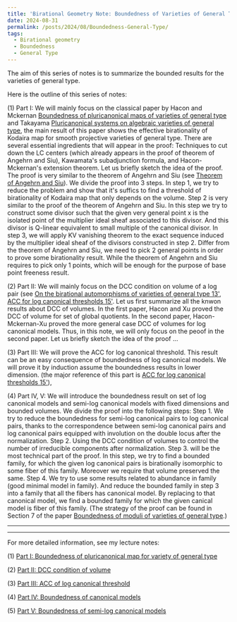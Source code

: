 ```yaml
---
title: 'Birational Geometry Note: Boundedness of Varieties of General Type'
date: 2024-08-31
permalink: /posts/2024/08/Boundedness-General-Type/
tags:
  - Birational geometry
  - Boundedness
  - General Type
---
```


The aim of this series of notes is to summarize the bounded results for the varieties of general type. 

Here is the outline of this series of notes:

(1) Part I: We will mainly focus on the classical paper by Hacon and Mckernan [Boundedness of pluricanonical maps of varieties of general type](https://link.springer.com/article/10.1007/s00222-006-0504-1) and Takayama [Pluricanonical systems on algebraic varieties of general type](https://link.springer.com/article/10.1007/s00222-006-0503-2), the main result of this paper shows the effective birationality of Kodaira map for smooth projective varieties of general type. There are several essential ingredients that will appear in the proof: Techniques to cut down the LC centers (which already appears in the proof of theorem of Angehrn and Siu), Kawamata's subadjunction formula, and Hacon-Mckernan's extension theorem. Let us briefly sketch the idea of the proof. The proof is very similar to the theorem of Angehrn and Siu (see [Theorem of Angehrn and Siu](https://yilimath.github.io/posts/2024/08/Theorem-of-Angehrn-and-Siu/)). We divide the proof into 3 steps. In step 1, we try to reduce the problem and show that it's suffics to find a threshold of birationality of Kodaira map that only depends on the volume. Step 2 is very similar to the proof of the theorem of Angehrn and Siu. In this step we try to construct some divisor such that the given very general point x is the isolated point of the multiplier ideal sheaf associated to this divisor. And this divisor is Q-linear equivalent to small multiple of the canonical divisor. In step 3, we will apply KV vanishing theorem to the exact sequence induced by the multiplier ideal sheaf of the divisors constructed in step 2. Differ from the theorem of Angehrn and Siu, we need to pick 2 general points in order to prove some birationality result. While the theorem of Angehrn and Siu requires to pick only 1 points, which will be enough for the purpose of base point freeness result.

(2) Part II: We will mainly focus on the DCC condition on volume of a log pair (see [On the birational automorphisms of varieties of general type 13'](https://annals.math.princeton.edu/2013/177-3/p06), [ACC for log canonical thresholds 15'](https://annals.math.princeton.edu/2014/180-2/p03). Let us first summarize all the knwon results about DCC of volumes. In the first paper, Hacon and Xu proved the DCC of volume for set of global quotients. In the second paper, Hacon-Mckernan-Xu proved the more general case DCC of volumes for log canonical models. Thus, in this note, we will only focus on the peoof in the second paper. Let us briefly sketch the idea of the proof ... 


(3) Part III: We will prove the ACC for log canonical threshold. This result can be an easy consequence of boundedness of log canonical models. We will prove it by induction assume the boundedness results in lower dimension. (the major reference of this part is [ACC for log canonical thresholds 15'](https://annals.math.princeton.edu/2014/180-2/p03)),

(4) Part IV, V: We will introduce the boundedness result on set of log canonical models and semi-log canonical models with fixed dimensions and bounded volumes. We divide the proof into the following steps: Step 1. We try to reduce the boundedness for semi-log canonical pairs to log canonical pairs, thanks to the correspondence between semi-log canonical pairs and log canonical pairs equipped with involution on the double locus after the normalization. Step 2. Using the DCC condition of volumes to control the number of irreducible components after normalization. Step 3. will be the most technical part of the proof. In this step, we try to find a bounded family, for which the given log canonical pairs is birationally isomorphic to some fiber of this family. Moreover we require that volume preserved the same. Step 4. We try to use some results related to abundance in family (good minimal model in family). And reduce the bounded family in step 3 into a family that all the fibers has canonical model. By replacing to that canonical model, we find a bounded family for which the given canical model is fiber of this family. (The strategy of the proof can be found in Section 7 of the paper [Boundedness of moduli of varieties of general type](https://ems.press/journals/jems/articles/15330).)


---
---


For more detailed information, see my lecture notes:

(1) [Part I: Boundedness of pluricanonical map for variety of general type](https://yilimath.github.io/files/Birational/BoundednessGeneralType/DCCVolume.pdf)

(2) [Part II: DCC condition of volume](https://yilimath.github.io/files/Birational/BoundednessGeneralType/DCCVolume.pdf)

(3) [Part III: ACC of log canonical threshold](https://yilimath.github.io/files/Birational/BoundednessGeneralType/ACCLCT.pdf)

(4) [Part IV: Boundedness of canonical models](https://yilimath.github.io/files/Birational/BoundednessGeneralType/BoundedCanonicalModel.pdf)

(5) [Part V: Boundedness of semi-log canonical models](https://yilimath.github.io/files/Birational/BoundednessGeneralType/BoundedSLCM.pdf)
